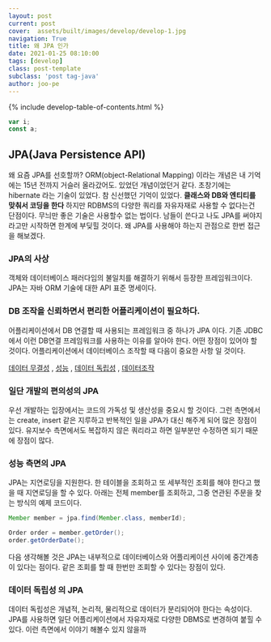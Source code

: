 ```yaml
---
layout: post
current: post
cover:  assets/built/images/develop/develop-1.jpg
navigation: True
title: 왜 JPA 인가
date: 2021-01-25 08:10:00
tags: [develop]
class: post-template
subclass: 'post tag-java'
author: joo-pe
---
```


{% include develop-table-of-contents.html %}


~~~javascript
var i;
const a;

~~~

## JPA(Java Persistence API)

왜 요즘 JPA를 선호할까?
ORM(object-Relational Mapping) 이라는 개념은 내 기억에는 15년 전까지 거슬러 올라갔어도. 있었던 개념이었던거 같다.
초창기에는 hibernate 라는 기술이 있었다. 참 신선했던 기억이 있었다. 
**클래스와 DB와 엔티티를 맞춰서 코딩을 한다**
하지만 RDBMS의 다양한 쿼리를 자유자재로 사용할 수 없다는건 단점이다.
무늬만 좋은 기술은 사용할수 없는 법이다. 남들이 쓴다고 나도 JPA를 써야지 라고만 시작하면 한계에 부딪힐 것이다.
왜 JPA를 사용해야 하는지 관점으로 한번 접근을 해보겠다.

### JPA의 사상

객체와 데이터베이스 패러다임의 불일치를 해결하기 위해서 등장한 프레임워크이다.
JPA는 자바 ORM 기술에 대한 API 표준 명세이다.


### DB 조작을 신뢰하면서 편리한 어플리케이션이 필요하다.

어플리케이션에서 DB 연결할 때 사용되는 프레임워크 중 하나가 JPA 이다.
기존 JDBC 에서 이런 DB연결 프레임워크를 사용하는 이유를 알아야 한다.
어떤 장점이 있어야 할 것이다. 
어플리케이션에서 데이터베이스 조작할 때 다음이 중요한 사항 일 것이다.

<u>데이터 무결성</u>  , <u>성능</u> ,  <u>데이터 독립성</u> , <u>데이터조작</u>

### 일단 개발의 편의성의 JPA

우선 개발하는 입장에서는 코드의 가독성 및 생산성을 중요시 할 것이다.
그런 측면에서는 create, insert 같은 지루하고 반복적인 일을 JPA가 대신 해주게 되어 많은 장점이 있다.
유지보수 측면에서도 복잡하지 않은 쿼리라고 하면 일부분만 수정하면 되기 때문에 장점이 많다.


### 성능 측면의 JPA
JPA는 지연로딩을 지원한다.
한 테이블을 조회하고 또 세부적인 조회를 해야 한다고 했을 때 지연로딩을 할 수 있다.
아래는 전체 member를 조회하고, 그중 연관된 주문을 찾는 방식의 예제 코드이다.

~~~java
Member member = jpa.find(Member.class, memberId);

Order order = member.getOrder();
order.getOrderDate();
~~~

다음 생각해볼 것은 JPA는 내부적으로 데이터베이스와 어플리케이션 사이에 중간계층이 있다는 점이다.
같은 조회를 할 때 한번만 조회할 수 있다는 장점이 있다.


### 데이터 독립성 의 JPA

데이터 독립성은 개념적, 논리적, 물리적으로 데이터가 분리되어야 한다는 속성이다.
JPA를 사용하면 일단 어플리케이션에서 자유자재로 다양한 DBMS로 변경하여 붙힐 수 있다.
이런 측면에서 이야기 해볼수 있지 않을까




